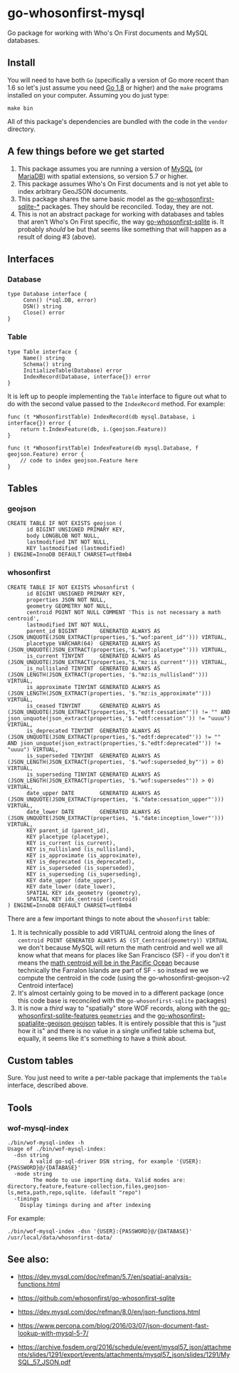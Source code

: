# go-whosonfirst-mysql

Go package for working with Who's On First documents and MySQL databases.

## Install

You will need to have both `Go` (specifically a version of Go more recent than 1.6 so let's just assume you need [Go 1.8](https://golang.org/dl/) or higher) and the `make` programs installed on your computer. Assuming you do just type:

```
make bin
```

All of this package's dependencies are bundled with the code in the `vendor` directory.

## A few things before we get started

1. This package assumes you are running a version of [MySQL](https://dev.mysql.com/doc/refman/5.7/en/spatial-analysis-functions.html) (or [MariaDB](https://mariadb.com/kb/en/library/geographic-geometric-features/)) with spatial extensions, so version 5.7 or higher.
2. This package assumes Who's On First documents and is not yet able to index arbitrary GeoJSON documents.
3. This package shares the same basic model as the [go-whosonfirst-sqlite-*](https://github.com/whosonfirst?utf8=%E2%9C%93&q=go-whosonfirst-sqlite&type=&language=) packages. They should be reconciled. Today, they are not.
4. This is not an abstract package for working with databases and tables that aren't Who's On First specific, the way [go-whosonfirst-sqlite](https://github.com/whosonfirst/go-whosonfirst-sqlite) is. It probably _should_ be but that seems like something that will happen as a result of doing #3 (above). 

## Interfaces

### Database

```
type Database interface {
     Conn() (*sql.DB, error)
     DSN() string
     Close() error
}
```

### Table

```
type Table interface {
     Name() string
     Schema() string
     InitializeTable(Database) error
     IndexRecord(Database, interface{}) error
}
```

It is left up to people implementing the `Table` interface to figure out what to do with the second value passed to the `IndexRecord` method. For example:

```
func (t *WhosonfirstTable) IndexRecord(db mysql.Database, i interface{}) error {
	return t.IndexFeature(db, i.(geojson.Feature))
}

func (t *WhosonfirstTable) IndexFeature(db mysql.Database, f geojson.Feature) error {
	// code to index geojson.Feature here
}
```

## Tables

### geojson

```
CREATE TABLE IF NOT EXISTS geojson (
      id BIGINT UNSIGNED PRIMARY KEY,
      body LONGBLOB NOT NULL,
      lastmodified INT NOT NULL,
      KEY lastmodified (lastmodified)
) ENGINE=InnoDB DEFAULT CHARSET=utf8mb4
```

### whosonfirst

```
CREATE TABLE IF NOT EXISTS whosonfirst (
      id BIGINT UNSIGNED PRIMARY KEY,
      properties JSON NOT NULL,
      geometry GEOMETRY NOT NULL,
      centroid POINT NOT NULL COMMENT 'This is not necessary a math centroid',
      lastmodified INT NOT NULL,
      parent_id BIGINT       GENERATED ALWAYS AS (JSON_UNQUOTE(JSON_EXTRACT(properties,'$."wof:parent_id"'))) VIRTUAL,
      placetype VARCHAR(64)  GENERATED ALWAYS AS (JSON_UNQUOTE(JSON_EXTRACT(properties,'$."wof:placetype"'))) VIRTUAL,
      is_current TINYINT     GENERATED ALWAYS AS (JSON_UNQUOTE(JSON_EXTRACT(properties,'$."mz:is_current"'))) VIRTUAL,
      is_nullisland TINYINT  GENERATED ALWAYS AS (JSON_LENGTH(JSON_EXTRACT(properties, '$."mz:is_nullisland"'))) VIRTUAL,
      is_approximate TINYINT GENERATED ALWAYS AS (JSON_LENGTH(JSON_EXTRACT(properties, '$."mz:is_approximate"'))) VIRTUAL,
      is_ceased TINYINT      GENERATED ALWAYS AS (JSON_UNQUOTE(JSON_EXTRACT(properties,'$."edtf:cessation"')) != "" AND json_unquote(json_extract(properties,'$."edtf:cessation"')) != "uuuu") VIRTUAL,
      is_deprecated TINYINT  GENERATED ALWAYS AS (JSON_UNQUOTE(JSON_EXTRACT(properties,'$."edtf:deprecated"')) != "" AND json_unquote(json_extract(properties,'$."edtf:deprecated"')) != "uuuu") VIRTUAL,
      is_superseded TINYINT  GENERATED ALWAYS AS (JSON_LENGTH(JSON_EXTRACT(properties, '$."wof:superseded_by"')) > 0) VIRTUAL,
      is_superseding TINYINT GENERATED ALWAYS AS (JSON_LENGTH(JSON_EXTRACT(properties, '$."wof:supersedes"')) > 0) VIRTUAL,
      date_upper DATE	     GENERATED ALWAYS AS (JSON_UNQUOTE(JSON_EXTRACT(properties, '$."date:cessation_upper"'))) VIRTUAL,
      date_lower DATE	     GENERATED ALWAYS AS (JSON_UNQUOTE(JSON_EXTRACT(properties, '$."date:inception_lower"'))) VIRTUAL,
      KEY parent_id (parent_id),
      KEY placetype (placetype),
      KEY is_current (is_current),
      KEY is_nullisland (is_nullisland),
      KEY is_approximate (is_approximate),
      KEY is_deprecated (is_deprecated),
      KEY is_superseded (is_superseded),
      KEY is_superseding (is_superseding),
      KEY date_upper (date_upper),
      KEY date_lower (date_lower),
      SPATIAL KEY idx_geometry (geometry),
      SPATIAL KEY idx_centroid (centroid)
) ENGINE=InnoDB DEFAULT CHARSET=utf8mb4
```

There are a few important things to note about the `whosonfirst` table:

1. It is technically possible to add VIRTUAL centroid along the lines of `centroid POINT GENERATED ALWAYS AS (ST_Centroid(geometry)) VIRTUAL` we don't because MySQL will return the math centroid and well we all know what that means for places like San Francisco (SF) - if you don't it means the [math centroid will be in the Pacific Ocean](https://spelunker.whosonfirst.org/id/85922583/) because technically the Farralon Islands are part of SF - so instead we we compute the centroid in the code (using the go-whosonfirst-geojson-v2 Centroid interface)
2. It's almost certainly going to be moved in to a different package (once this code base is reconciled with the `go-whosonfirst-sqlite` packages)
3. It is now a _third_ way to "spatially" store WOF records, along with the [go-whosonfirst-sqlite-features `geometries`](https://github.com/whosonfirst/go-whosonfirst-sqlite-features#geometries) and the [go-whosonfirst-spatialite-geojson geojson](https://github.com/whosonfirst/go-whosonfirst-spatialite-geojson#geojson) tables. It is entirely possible that this is "just how it is" and there is no value in a single unified table schema but, equally, it seems like it's something to have a think about.

## Custom tables

Sure. You just need to write a per-table package that implements the `Table` interface, described above.

## Tools

### wof-mysql-index 

```
./bin/wof-mysql-index -h
Usage of ./bin/wof-mysql-index:
  -dsn string
       A valid go-sql-driver DSN string, for example '{USER}:{PASSWORD}@/{DATABASE}'
  -mode string
    	The mode to use importing data. Valid modes are: directory,feature,feature-collection,files,geojson-ls,meta,path,repo,sqlite. (default "repo")
  -timings
	Display timings during and after indexing
```

For example:

```
./bin/wof-mysql-index -dsn '{USER}:{PASSWORD}@/{DATABASE}' /usr/local/data/whosonfirst-data/
```

## See also:

* https://dev.mysql.com/doc/refman/5.7/en/spatial-analysis-functions.html
* https://github.com/whosonfirst/go-whosonfirst-sqlite

* https://dev.mysql.com/doc/refman/8.0/en/json-functions.html
* https://www.percona.com/blog/2016/03/07/json-document-fast-lookup-with-mysql-5-7/
* https://archive.fosdem.org/2016/schedule/event/mysql57_json/attachments/slides/1291/export/events/attachments/mysql57_json/slides/1291/MySQL_57_JSON.pdf


